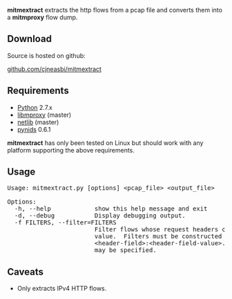 __mitmextract__ extracts the http flows from a pcap file and 
converts them into a __mitmproxy__ flow dump.

Download
--------

Source is hosted on github: 

[github.com/cjneasbi/mitmextract](http://github.com/cjneasbi/mitmextract)

Requirements
------------

* [Python](http://www.python.org) 2.7.x
* [libmproxy](http://github.com/cortesi/mitmproxy) (master)
* [netlib](http://github.com/cortesi/netlib) (master)
* [pynids](http://jon.oberheide.org/pynids/) 0.6.1

__mitmextract__ has only been tested on Linux but should work with
any platform supporting the above requirements.

Usage
-----

<pre>
Usage: mitmextract.py [options] &lt;pcap_file&gt; &lt;output_file&gt;

Options:
  -h, --help            show this help message and exit
  -d, --debug           Display debugging output.
  -f FILTERS, --filter=FILTERS
                        Filter flows whose request headers contain a specified
                        value.  Filters must be constructed with the format
                        &lt;header-field&gt;:&lt;header-field-value&gt;.  Multiple filters
                        may be specified.
</pre>

Caveats
-------

* Only extracts IPv4 HTTP flows.
